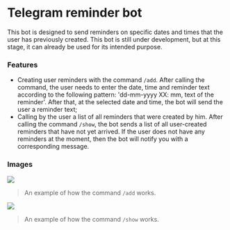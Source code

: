 # Telegram reminder bot
This bot is designed to send reminders on specific dates and times that the user has previously created. This bot is still under development, but at this stage, it can already be used for its intended purpose.

### Features

- Сreating user reminders with the command `/add`. After calling the command, the user needs to enter the date, time and reminder text according to the following pattern: 'dd-mm-yyyy XX: mm, text of the reminder'. 
After that, at the selected date and time, the bot will send the user a reminder text;
- Calling by the user a list of all reminders that were created by him. After calling the command `/show`, the bot sends a list of all user-created reminders that have not yet arrived. If the user does not have any reminders at the moment, then the bot will notify you with a corresponding message.

### Images

![](https://sun9-34.userapi.com/c858328/v858328314/d1480/zazNY6P6WHk.jpg)
>An example of how the command `/add` works.

![](https://sun9-51.userapi.com/c858328/v858328314/d1479/V-8a1C9X8mo.jpg)
>An example of how the command `/show` works.
